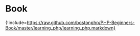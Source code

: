 # Book
{!include=https://raw.github.com/bostonphp/PHP-Beginners-Book/master/learning_php/learning_php.markdown}